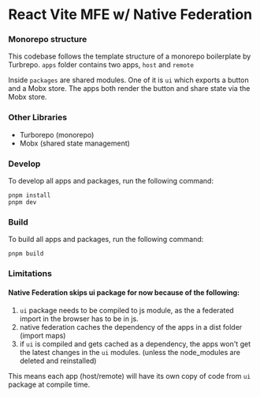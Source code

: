 # React Vite MFE w/ Native Federation

### Monorepo structure

This codebase follows the template structure of a monorepo boilerplate by Turbrepo.
`apps` folder contains two apps, `host` and `remote`

Inside `packages` are shared modules. One of it is `ui` which exports a button and a Mobx store.
The apps both render the button and share state via the Mobx store.

### Other Libraries

-   Turborepo (monorepo)
-   Mobx (shared state management)

### Develop

To develop all apps and packages, run the following command:

```
pnpm install
pnpm dev
```

### Build

To build all apps and packages, run the following command:

```
pnpm build
```

### Limitations

#### Native Federation skips ui package for now because of the following:

1. `ui` package needs to be compiled to js module, as the a federated import in the browser has to be in js.
2. native federation caches the dependency of the apps in a dist folder (import maps)
3. if `ui` is compiled and gets cached as a dependency, the apps won't get the latest changes in the `ui` modules. (unless the node_modules are deleted and reinstalled)

This means each app (host/remote) will have its own copy of code from `ui` package at compile time.
